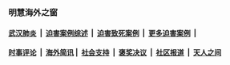
### 明慧海外之窗

####  [武汉肺炎](indexes/365.md?t=02011200) &nbsp;|&nbsp;  [迫害案例综述](indexes/328.md?t=02011200) &nbsp;|&nbsp; [迫害致死案例](indexes/277.md?t=02011200)  &nbsp;|&nbsp; [更多迫害案例](indexes/81.md?t=02011200)  &nbsp;|&nbsp; 
####  [时事评论](indexes/251.md?t=02011200) &nbsp;|&nbsp; [海外简讯](indexes/245.md?t=02011200)&nbsp;|&nbsp;  [社会支持](indexes/140.md?t=02011200) &nbsp;|&nbsp; [褒奖决议](indexes/282.md?t=02011200) &nbsp;|&nbsp; [社区报道](indexes/91.md?t=02011200)  &nbsp;|&nbsp; [天人之间](indexes/78.md?t=02011200) 

